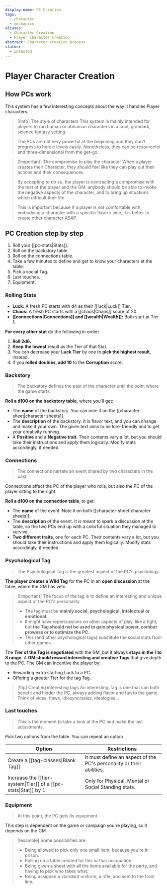 ```yaml
---
display-name: PC Creation
tags:
  - character
  - mechanics
aliases:
  - Character Creation
  - Player Character Creation
abstract: Character creation process
status:
  - untested
---
```

# Player Character Creation
## How PCs work
This system has a few interesting concepts about the way it handles Player characters.

> [!info] The style of characters
> This system is mainly intended for players to run human or abhuman characters in a cool, grimdark, science fantasy setting.
> 
> The PCs are not very powerful at the beginning and they don't progress to heroic levels easily. Nonetheless, they can be resourceful and three-dimensional from the get-go.

> [!important] The compromise to play the character
> When a player creates their Character, they should feel like they can play out their actions and their consequences.
> 
> By accepting to do so, the player is contracting a compromise with the rest of the player and the GM: anybody should be able to invoke the negative aspects of the character, and to bring up situations which difficult their life.
> 
> This is important because if a player is not comfortable with embodying a character with a specific flaw or vice, it is better to create other character ASAP.
## PC Creation step by step
1. Roll your [[pc-stats|Stats]].
2. Roll on the backstory table.
3. Roll on the connections table.
4. Take a few minutes to define and get to know your characters at the table.
5. Pick a social Tag.
6. Last touches.
7. Equipment.

### Rolling Stats
- **Luck:** A fresh PC starts with d4 as their [[luck|Luck]] Tier.
- **Chaos:** A fresh PC starts with a [[chaos|Chaos]] score of 20.
- **[[connections|Connections]] and [[wealth|Wealth]]:** Both start at Tier 1.

**For every other stat** do the following in order:
1. **Roll 2d6.**
2. **Keep the lowest** result as the Tier of that Stat.
3. You can decrease your **Luck Tier** by one to **pick the highest result**, instead.
4. If you **rolled doubles, add 10** to the **Corruption** score.

### Backstory
> The backstory defines the past of the character until the point where the game starts.

**Roll a d100 on the backstory table**, where you'll get:
- The **name** of the backstory. You can note it on the [[character-sheet|character sheets]].
- The **description** of the backstory. It is flavor text, and you can change and make it your own. The given text aims to be lore-friendly and to get your creativity running.
- A **Positive** and a **Negative trait**. Their contents vary a lot, but you should take their instructions and apply them logically. Modify stats accordingly, if needed.
### Connections
> The connections narrate an event shared by two characters in the past.

Connections affect the PC of the player who rolls, but also the PC of the player sitting to the right.

**Roll a d100 on the connection table**, to get:
- The **name** of the event. Note it on both [[character-sheet|character sheets]].
- The **description** of the event. It is meant to spark a discussion at the table, so the two PCs end up with a colorful situation they managed to survive.
- **Two different traits**, one for each PC. Their contents vary a lot, but you should take their instructions and apply them logically. Modify stats accordingly, if needed.

### Psychological Tag
> The Psychological Tag is the greatest aspect of the PC's psychology.

**The player creates a Wild Tag** for the PC in an **open discussion** at the table, where the GM has veto.

> [!important] The focus of the tag is to define an interesting and unique aspect of the PC's personality.
> - The tag must be **mainly social, psychological, intelectual or emotional.**
> - It might have repercussions on other aspects of play, like a fight, but **the Tag should not be used to gain physical power, combat prowess or to optimize the PC.**
> - This (and other psychological tags) substitute the social stats from other games.

The **Tier of the Tag is negotiated** with the GM, but it always **stays in the 1 to 3 range**. A **GM should reward interesting and creative Tags** that give depth to the PC. The GM can incentive the player by:
- Rewarding extra starting Luck to a PC.
- Offering a greater Tier for the tag Tag.

> [!tip] Creating interesting tags
> An interesting Tag is one that can both benefit and hinder the PC, always adding flavor and fun to the game. Think of vices, flaws, idiosyncrasies, ideologies...
### Last touches
>This is the moment to take a look at the PC and make the last adjustments.

Pick two options from the table. You can repeat an option

| Option                                                          | Restrictions                                                         |
| --------------------------------------------------------------- | -------------------------------------------------------------------- |
| Create a [[tag-classes\|Blank Tag]]                             | It must define an aspect of the PC's personality or their abilities. |
| Increase the [[tier-system\|Tier]] of a [[pc-stats\|Stat]] by 1 | Only for Physical, Mental or Social Standing stats.                  |

### Equipment
> At this point, the PC gets its equipment.

This step is dependent on the game or campaign you're playing, so it depends on the GM.

> [!example] Some possibilities are:
> - Being allowed to pick only one small item, because you're in prison.
> - Rolling on a table created for this or that occupation.
> - Being given a sheet with all the items available for the party, and having to pick who takes what.
> - Being assigned a standard uniform, a rifle, and sent to the front line.